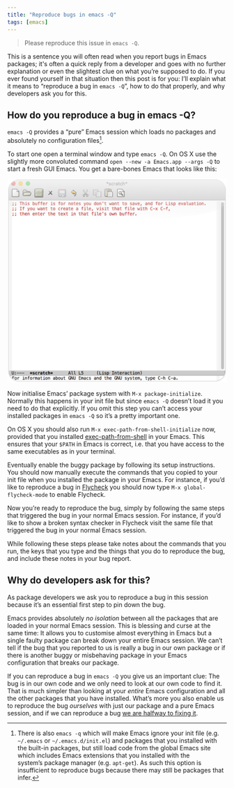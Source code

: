 ```yaml
---
title: "Reproduce bugs in emacs -Q"
tags: [emacs]
---
```


> Please reproduce this issue in `emacs -Q`.

This is a sentence you will often read when you report bugs in Emacs packages;
it's often a quick reply from a developer and goes with no further explanation
or even the slightest clue on what you’re supposed to do.  If you ever found
yourself in that situation then this post is for you: I’ll explain what it means
to “reproduce a bug in `emacs -Q`”, how to do that properly, and why developers
ask you for this.

<!--more-->

## How do you reproduce a bug in emacs -Q? ##

`emacs -Q` provides a “pure” Emacs session which loads no packages and
absolutely no configuration files[^fn-1].

To start one open a terminal window and type `emacs -Q`.  On OS X use the
slightly more convoluted command `open --new -a Emacs.app --args -Q` to start a
fresh GUI Emacs.  You get a bare-bones Emacs that looks like this:

![Bare-bones emacs -Q](../../images/emacs-Q.png)

Now initialise Emacs’ package system with `M-x package-initialize`.  Normally
this happens in your init file but since `emacs -Q` doesn’t load it you need to
do that explicitly.  If you omit this step you can’t access your installed
packages in `emacs -Q` so it’s a pretty important one.

On OS X you should also run `M-x exec-path-from-shell-initialize` now, provided
that you installed [exec-path-from-shell][] in your Emacs.  This ensures that
your `$PATH` in Emacs is correct, i.e. that you have access to the same
executables as in your terminal.

Eventually enable the buggy package by following its setup instructions. You
should now manually execute the commands that you copied to your init file when
you installed the package in your Emacs.  For instance, if you’d like to
reproduce a bug in [Flycheck][] you should now type `M-x global-flycheck-mode`
to enable Flycheck.

Now you’re ready to reproduce the bug, simply by following the same steps that
triggered the bug in your normal Emacs session.  For instance, if you’d like to
show a broken syntax checker in Flycheck visit the same file that triggered the
bug in your normal Emacs session.

While following these steps please take notes about the commands that you run,
the keys that you type and the things that you do to reproduce the bug, and
include these notes in your bug report.

## Why do developers ask for this? ##

As package developers we ask you to reproduce a bug in this session because
it’s an essential first step to pin down the bug.

Emacs provides absolutely *no isolation* between all the packages that are
loaded in your normal Emacs session.  This is blessing and curse at the same
time: It allows you to customise almost everything in Emacs but a single faulty
package can break down your entire Emacs session.  We can’t tell if the bug that
you reported to us is really a bug in our own package or if there is another
buggy or misbehaving package in your Emacs configuration that breaks our
package.

If you can reproduce a bug in `emacs -Q` you give us an important clue: The bug
is in our own code and we only need to look at our own code to find it.  That is
much simpler than looking at your *entire* Emacs configuration and all the other
packages that you have installed.  What’s more you also enable us to reproduce
the bug *ourselves* with just our package and a pure Emacs session, and if we
can reproduce a bug [we are halfway to fixing it][good-reports].

[good-reports]: https://geoff.greer.fm/2015/08/15/how-to-write-good-bug-reports/
[exec-path-from-shell]: https://github.com/purcell/exec-path-from-shell
[flycheck]: https://www.flycheck.org

[^fn-1]: There is also `emacs -q` which will make Emacs ignore your init file
    (e.g. `~/.emacs` or `~/.emacs.d/init.el`) and packages that you installed
    with the built-in packages, but still load code from the global Emacs site
    which includes Emacs extensions that you installed with the
    system’s package manager (e.g. `apt-get`).  As such this option is
    insufficient to reproduce bugs because there may still be packages that
    infer.
